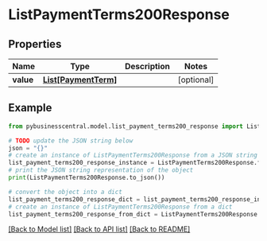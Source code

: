 # ListPaymentTerms200Response


## Properties

Name | Type | Description | Notes
------------ | ------------- | ------------- | -------------
**value** | [**List[PaymentTerm]**](PaymentTerm.md) |  | [optional] 

## Example

```python
from pybusinesscentral.model.list_payment_terms200_response import ListPaymentTerms200Response

# TODO update the JSON string below
json = "{}"
# create an instance of ListPaymentTerms200Response from a JSON string
list_payment_terms200_response_instance = ListPaymentTerms200Response.from_json(json)
# print the JSON string representation of the object
print(ListPaymentTerms200Response.to_json())

# convert the object into a dict
list_payment_terms200_response_dict = list_payment_terms200_response_instance.to_dict()
# create an instance of ListPaymentTerms200Response from a dict
list_payment_terms200_response_from_dict = ListPaymentTerms200Response.from_dict(list_payment_terms200_response_dict)
```
[[Back to Model list]](../README.md#documentation-for-models) [[Back to API list]](../README.md#documentation-for-api-endpoints) [[Back to README]](../README.md)


